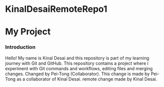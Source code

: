 # KinalDesaiRemoteRepo1
# My Project
### Introduction
Hello! My name is Kinal Desai and this repository is part of my learning journey with Git and GitHub.
This repository contains a project where i experiment with Git commands and workflows, editing files and merging changes.
Changed by Pei-Tong (Collaborator).
This change is made by Pei-Tong as a collaborator of Kinal Desai.
remote change made by Kinal Desai.
